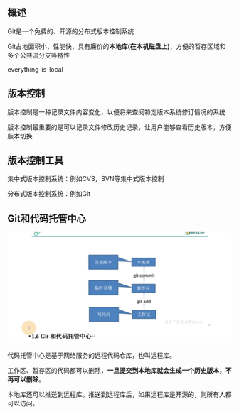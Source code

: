 ## 概述
Git是一个免费的、开源的分布式版本控制系统

Git占地面积小，性能快，具有廉价的**本地库(在本机磁盘上)**，方便的暂存区域和多个公共流分支等特性

everything-is-local

## 版本控制
版本控制是一种记录文件内容变化，以便将来查阅特定版本系统修订情况的系统

版本控制最重要的是可以记录文件修改历史记录，让用户能够查看历史版本，方便版本切换

## 版本控制工具
集中式版本控制系统：例如CVS，SVN等集中式版本控制

分布式版本控制系统：例如Git

## Git和代码托管中心
![](images/2022-10-14-12-04-29.png)

代码托管中心是基于网络服务的远程代码仓库，也叫远程库。

工作区、暂存区的代码都可以删除，**一旦提交到本地库就会生成一个历史版本，不再可以删除**。

本地库还可以推送到远程库。推送到远程库后，如果远程库是开源的，则所有人都可以访问。
